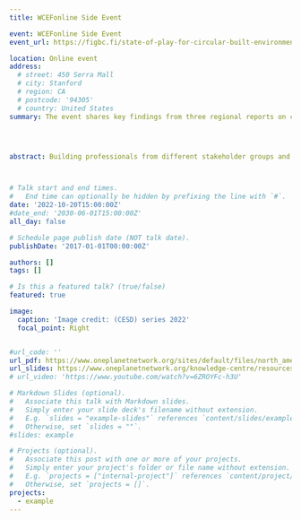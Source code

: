 ```yaml
---
title: WCEFonline Side Event

event: WCEFonline Side Event
event_url: https://figbc.fi/state-of-play-for-circular-built-environment-wcef

location: Online event
address:
  # street: 450 Serra Mall
  # city: Stanford
  # region: CA
  # postcode: '94305'
  # country: United States
summary: The event shares key findings from three regional reports on circularity in the built environment. Circularity assessment is discussed, and global conclusions and recommendations debated.




abstract: Building professionals from different stakeholder groups and geographical regions are invited to join to define action points to share good practices and scale up implementation.Naomi Keena, PhD As the rates of urbanization increase to unprecedented levels, the urgent need for sustainable housing and infrastructure has become a widespread global challenge with social, economic, and ecological implications. The housing sector, and its value chain, directly impacts the majority of the United Nations (UN) Sustainable Development Goals (SGDs). 



# Talk start and end times.
#   End time can optionally be hidden by prefixing the line with `#`.
date: '2022-10-20T15:00:00Z'
#date_end: '2030-06-01T15:00:00Z'
all_day: false

# Schedule page publish date (NOT talk date).
publishDate: '2017-01-01T00:00:00Z'

authors: []
tags: []

# Is this a featured talk? (true/false)
featured: true

image:
  caption: 'Image credit: (CESD) series 2022'
  focal_point: Right


#url_code: ''
url_pdf: https://www.oneplanetnetwork.org/sites/default/files/north_america_final_201101_0.pdf
url_slides: https://www.oneplanetnetwork.org/knowledge-centre/resources/state-play-circular-built-environment-north-america-0?page=2
# url_video: 'https://www.youtube.com/watch?v=6ZROYFc-h3U'

# Markdown Slides (optional).
#   Associate this talk with Markdown slides.
#   Simply enter your slide deck's filename without extension.
#   E.g. `slides = "example-slides"` references `content/slides/example-slides.md`.
#   Otherwise, set `slides = ""`.
#slides: example

# Projects (optional).
#   Associate this post with one or more of your projects.
#   Simply enter your project's folder or file name without extension.
#   E.g. `projects = ["internal-project"]` references `content/project/deep-learning/index.md`.
#   Otherwise, set `projects = []`.
projects:
  - example 
---
```




